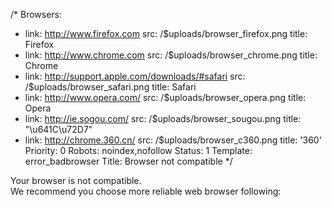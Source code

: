 /*
Browsers:
- link: http://www.firefox.com
  src: /$uploads/browser_firefox.png
  title: Firefox
- link: http://www.chrome.com
  src: /$uploads/browser_chrome.png
  title: Chrome
- link: http://support.apple.com/downloads/#safari
  src: /$uploads/browser_safari.png
  title: Safari
- link: http://www.opera.com/
  src: /$uploads/browser_opera.png
  title: Opera
- link: http://ie.sogou.com/
  src: /$uploads/browser_sougou.png
  title: "\u641C\u72D7"
- link: http://chrome.360.cn/
  src: /$uploads/browser_c360.png
  title: '360'
Priority: 0
Robots: noindex,nofollow
Status: 1
Template: error_badbrowser
Title: Browser not compatible
*/
<p>  Your browser is not compatible.<br>  We recommend you choose more reliable web browser following:</p>